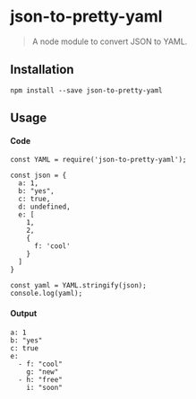 # json-to-pretty-yaml

> A node module to convert JSON to YAML.

## Installation

`npm install --save json-to-pretty-yaml`

## Usage

#### Code

```
const YAML = require('json-to-pretty-yaml');

const json = {
  a: 1,
  b: "yes",
  c: true,
  d: undefined,
  e: [
    1,
    2,
    {
      f: 'cool'
    }
  ]
}

const yaml = YAML.stringify(json);
console.log(yaml);
```

#### Output

```
a: 1
b: "yes"
c: true
e:
  - f: "cool"
    g: "new"
  - h: "free"
    i: "soon"
```
